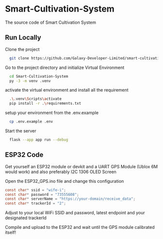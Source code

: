 # Smart-Cultivation-System
The source code of Smart Cultivation System


## Run Locally

Clone the project

```bash
  git clone https://github.com/Galaxy-Developer-Limited/smart-cultivation-system.git
```

Go to the project directory and initialize Virtual Environment

```bash
  cd Smart-Cultivation-System
  py -3 -m venv .venv
```

activate the virtual environment and install all the requirement

```bash
  .\.venv\Scripts\activate
  pip install -r .\requirements.txt
```

setup your environment from the .env.example

```bash
  cp .env.example .env
```

Start the server

```bash
  flask --app app run --debug
```

## ESP32 Code

Get yourself an ESP32 module or devkit and a UART GPS Module (Ublox 6M would work) and also preferably I2C 1306 OLED Screen

Open the ESP32_GPS.ino file and change this configuration

```c
const char* ssid = "wife-i";
const char* password = "73555608";
const char* serverName = "https://your-domain/receive_data";
const char* trackerId = "2";
```

Adjust to your local WiFi SSID and password, latest endpoint and your designated trackerId

Compile and upload to the ESP32 and wait until the GPS module calibrated itself!

